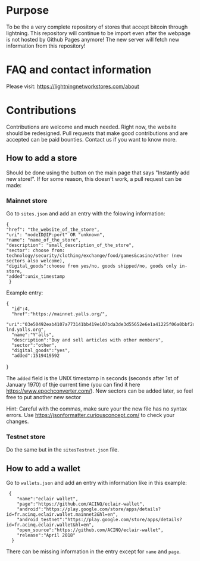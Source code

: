 # Purpose

To be the a very complete repository of stores that accept bitcoin through lightning. This repository will continue to be import even after the webpage is not hosted by Github Pages anymore! The new server will fetch new information from this repository!

# FAQ and contact information

Please visit: https://lightningnetworkstores.com/about

# Contributions
Contributions are welcome and much needed. Right now, the website should be redesigned. Pull requests that make good contributions and are accepted can be paid bounties. Contact us if you want to know more.

## How to add a store

Should be done using the button on the main page that says "Instantly add new store!". If for some reason, this doesn't work, a pull request can be made:

### Mainnet store
Go to ```sites.json``` and add an entry with the folowing information:

    {
    "href": "the_website_of_the_store",
    "uri": "nodeID@IP:port" OR "unknown",
    "name": "name_of_the_store",
    "description": "small_description_of_the_store",
    "sector": choose from: technology/security/clothing/exchange/food/games&casino/other (new sectors also welcome),
    "digital_goods":choose from yes/no, goods shipped/no, goods only in-store,
    "added":unix_timestamp
     }
     
Example entry:

    {  
      "id":4,
      "href":"https://mainnet.yalls.org/",
      "uri":"03e50492eab4107a773141bb419e107bda3de3d55652e6e1a41225f06a0bbf2d56@mainnet-lnd.yalls.org",
      "name":"Y'alls",
      "description":"Buy and sell articles with other members",
      "sector":"other",
      "digital_goods":"yes",
      "added":1519419592
   }
     
 The ``added`` field is the UNIX timestamp in seconds (seconds after 1st of January 1970) of thje current time (you can find it here https://www.epochconverter.com/). New sectors can be added later, so feel free to put another new sector
 
 Hint: Careful with the commas, make sure your the new file has no syntax errors. Use https://jsonformatter.curiousconcept.com/ to check your changes.
 
 ### Testnet store
 Do the same but in the ```sitesTestnet.json``` file.
 
 ## How to add a wallet
 
 Go to ```wallets.json``` and add an entry with information like in this example:
 
     {
        "name":"eclair wallet",
        "page":"https://github.com/ACINQ/eclair-wallet",
        "android":"https://play.google.com/store/apps/details?id=fr.acinq.eclair.wallet.mainnet2&hl=en",
        "android_testnet":"https://play.google.com/store/apps/details?id=fr.acinq.eclair.wallet&hl=en",
        "open_source":"https://github.com/ACINQ/eclair-wallet",
        "release":"April 2018"
      }

There can be missing information in the entry except for ```name``` and ```page```.
